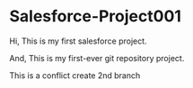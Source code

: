 # Salesforce-Project001

Hi, This is my first salesforce project.

And, This is my first-ever git repository project.

This is a conflict create 2nd branch